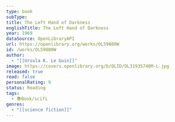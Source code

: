 ```yaml
---
type: book
subType:
title: The Left Hand of Darkness
englishTitle: The Left Hand of Darkness
year: 1969
dataSource: OpenLibraryAPI
url: https://openlibrary.org/works/OL59800W
id: /works/OL59800W
author:
  - "[[Ursula K. Le Guin]]"
image: https://covers.openlibrary.org/b/OLID/OL31935740M-L.jpg
released: true
read: false
personalRating: 9
status: Reading
tags:
  - 📚Book/scifi
genres:
  - "[[science fiction]]"
---
```

